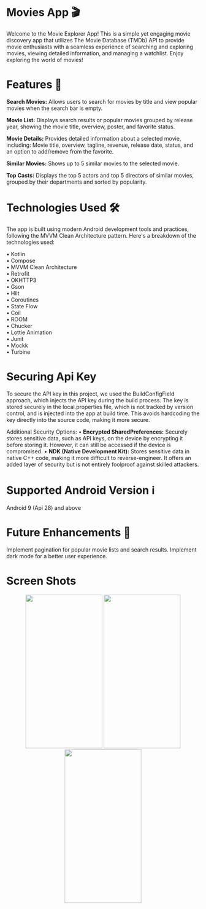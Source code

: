 # Movies App 🎬 

Welcome to the Movie Explorer App! This is a simple yet engaging movie discovery app that utilizes The Movie Database (TMDb) API to provide movie enthusiasts with a seamless experience of searching and exploring movies, viewing detailed information, and managing a watchlist. Enjoy exploring the world of movies!

# Features 📱 

**Search Movies:** Allows users to search for movies by title and view popular movies when the search bar is empty.

**Movie List:** Displays search results or popular movies grouped by release year, showing the movie title, overview, poster, and favorite status.

**Movie Details:** Provides detailed information about a selected movie, including:
Movie title, overview, tagline, revenue, release date, status, and an option to add/remove from the favorite.

**Similar Movies:** Shows up to 5 similar movies to the selected movie.

**Top Casts:** Displays the top 5 actors and top 5 directors of similar movies, grouped by their departments and sorted by popularity.


# Technologies Used 🛠️ 

The app is built using modern Android development tools and practices, following the MVVM Clean Architecture pattern. Here's a breakdown of the technologies used:   

• Kotlin<br />
• Compose<br />
• MVVM Clean Architecture<br />
• Retrofit<br />
• OKHTTP3<br />
• Gson<br />
• Hilt<br />
• Coroutines<br />
• State Flow<br />
• Coil<br />
• ROOM<br />
• Chucker<br />
• Lottie Animation<br />
• Junit<br />
• Mockk<br />
• Turbine<br />

# Securing Api Key
To secure the API key in this project, we used the BuildConfigField approach, which injects the API key during the build process. The key is stored securely in the local.properties file, which is not tracked by version control, and is injected into the app at build time. This avoids hardcoding the key directly into the source code, making it more secure.

Additional Security Options:
• **Encrypted SharedPreferences:** Securely stores sensitive data, such as API keys, on the device by encrypting it before storing it. However, it can still be accessed if the device is compromised.
• **NDK (Native Development Kit):** Stores sensitive data in native C++ code, making it more difficult to reverse-engineer. It offers an added layer of security but is not entirely foolproof against skilled attackers.

# Supported Android Version ℹ
Android 9 (Api 28) and above

# Future Enhancements 🚀
Implement pagination for popular movie lists and search results.
Implement dark mode for a better user experience.

# Screen Shots
<p align="center">
<img src = "screenshots/movies_list_shimmer.png"  height="400" width = "200">
<img src = "screenshots/movies_list.png" height="400" width = "200">
<img src = "screenshots/error_handling.png" height="400" width = "200">
<br />
<br />
